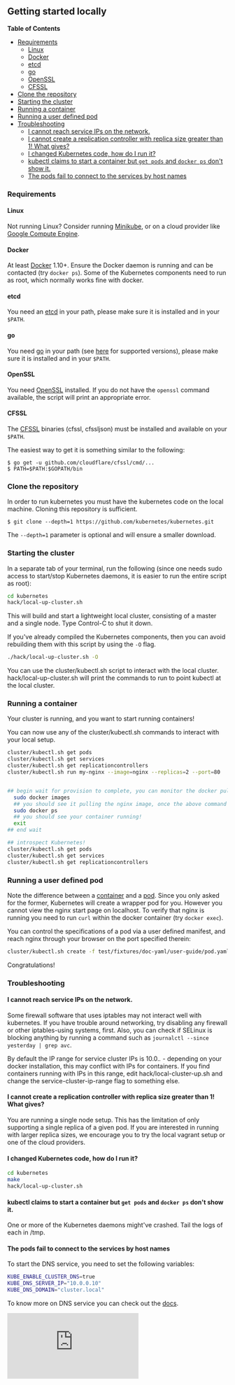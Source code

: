 Getting started locally
-----------------------

**Table of Contents**

- [Requirements](#requirements)
    - [Linux](#linux)
    - [Docker](#docker)
    - [etcd](#etcd)
    - [go](#go)
    - [OpenSSL](#openssl)
    - [CFSSL](#cfssl)
- [Clone the repository](#clone-the-repository)
- [Starting the cluster](#starting-the-cluster)
- [Running a container](#running-a-container)
- [Running a user defined pod](#running-a-user-defined-pod)
- [Troubleshooting](#troubleshooting)
    - [I cannot reach service IPs on the network.](#i-cannot-reach-service-ips-on-the-network)
    - [I cannot create a replication controller with replica size greater than 1!  What gives?](#i-cannot-create-a-replication-controller-with-replica-size-greater-than-1--what-gives)
    - [I changed Kubernetes code, how do I run it?](#i-changed-kubernetes-code-how-do-i-run-it)
    - [kubectl claims to start a container but `get pods` and `docker ps` don't show it.](#kubectl-claims-to-start-a-container-but-get-pods-and-docker-ps-dont-show-it)
    - [The pods fail to connect to the services by host names](#the-pods-fail-to-connect-to-the-services-by-host-names)

### Requirements

#### Linux

Not running Linux? Consider running [Minikube](http://kubernetes.io/docs/getting-started-guides/minikube/), or on a cloud provider like [Google Compute Engine](../getting-started-guides/gce.md).

#### Docker

At least [Docker](https://docs.docker.com/installation/#installation)
1.10+. Ensure the Docker daemon is running and can be contacted (try `docker
ps`).  Some of the Kubernetes components need to run as root, which normally
works fine with docker.

#### etcd

You need an [etcd](https://github.com/coreos/etcd/releases) in your path, please make sure it is installed and in your ``$PATH``.

#### go

You need [go](https://golang.org/doc/install) in your path (see [here](development.md#go-versions) for supported versions), please make sure it is installed and in your ``$PATH``.

#### OpenSSL

You need [OpenSSL](https://www.openssl.org/) installed.  If you do not have the `openssl` command available, the script will print an appropriate error.

#### CFSSL

The [CFSSL](https://cfssl.org/) binaries (cfssl, cfssljson) must be installed and available on your ``$PATH``.

The easiest way to get it is something similar to the following:

```
$ go get -u github.com/cloudflare/cfssl/cmd/...
$ PATH=$PATH:$GOPATH/bin
```

### Clone the repository

In order to run kubernetes you must have the kubernetes code on the local machine. Cloning this repository is sufficient.

```$ git clone --depth=1 https://github.com/kubernetes/kubernetes.git```

The `--depth=1` parameter is optional and will ensure a smaller download.

### Starting the cluster

In a separate tab of your terminal, run the following (since one needs sudo access to start/stop Kubernetes daemons, it is easier to run the entire script as root):

```sh
cd kubernetes
hack/local-up-cluster.sh
```

This will build and start a lightweight local cluster, consisting of a master
and a single node. Type Control-C to shut it down.

If you've already compiled the Kubernetes components, then you can avoid rebuilding them with this script by using the `-O` flag.

```sh
./hack/local-up-cluster.sh -O
```

You can use the cluster/kubectl.sh script to interact with the local cluster. hack/local-up-cluster.sh will
print the commands to run to point kubectl at the local cluster.


### Running a container

Your cluster is running, and you want to start running containers!

You can now use any of the cluster/kubectl.sh commands to interact with your local setup.

```sh
cluster/kubectl.sh get pods
cluster/kubectl.sh get services
cluster/kubectl.sh get replicationcontrollers
cluster/kubectl.sh run my-nginx --image=nginx --replicas=2 --port=80


## begin wait for provision to complete, you can monitor the docker pull by opening a new terminal
  sudo docker images
  ## you should see it pulling the nginx image, once the above command returns it
  sudo docker ps
  ## you should see your container running!
  exit
## end wait

## introspect Kubernetes!
cluster/kubectl.sh get pods
cluster/kubectl.sh get services
cluster/kubectl.sh get replicationcontrollers
```


### Running a user defined pod

Note the difference between a [container](../user-guide/containers.md)
and a [pod](../user-guide/pods.md). Since you only asked for the former, Kubernetes will create a wrapper pod for you.
However you cannot view the nginx start page on localhost. To verify that nginx is running you need to run `curl` within the docker container (try `docker exec`).

You can control the specifications of a pod via a user defined manifest, and reach nginx through your browser on the port specified therein:

```sh
cluster/kubectl.sh create -f test/fixtures/doc-yaml/user-guide/pod.yaml
```

Congratulations!

### Troubleshooting

#### I cannot reach service IPs on the network.

Some firewall software that uses iptables may not interact well with
kubernetes.  If you have trouble around networking, try disabling any
firewall or other iptables-using systems, first.  Also, you can check
if SELinux is blocking anything by running a command such as `journalctl --since yesterday | grep avc`.

By default the IP range for service cluster IPs is 10.0.*.* - depending on your
docker installation, this may conflict with IPs for containers.  If you find
containers running with IPs in this range, edit hack/local-cluster-up.sh and
change the service-cluster-ip-range flag to something else.

#### I cannot create a replication controller with replica size greater than 1!  What gives?

You are running a single node setup.  This has the limitation of only supporting a single replica of a given pod.  If you are interested in running with larger replica sizes, we encourage you to try the local vagrant setup or one of the cloud providers.

#### I changed Kubernetes code, how do I run it?

```sh
cd kubernetes
make
hack/local-up-cluster.sh
```

#### kubectl claims to start a container but `get pods` and `docker ps` don't show it.

One or more of the Kubernetes daemons might've crashed. Tail the logs of each in /tmp.

#### The pods fail to connect to the services by host names

To start the DNS service, you need to set the following variables:

```sh
KUBE_ENABLE_CLUSTER_DNS=true
KUBE_DNS_SERVER_IP="10.0.0.10"
KUBE_DNS_DOMAIN="cluster.local"
```

To know more on DNS service you can check out the [docs](http://kubernetes.io/docs/admin/dns/).

<!-- BEGIN MUNGE: GENERATED_ANALYTICS -->
[![Analytics](https://kubernetes-site.appspot.com/UA-36037335-10/GitHub/docs/devel/running-locally.md?pixel)]()
<!-- END MUNGE: GENERATED_ANALYTICS -->
